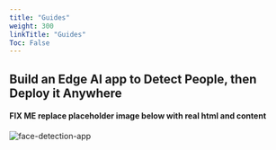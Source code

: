 ```yaml
---
title: "Guides"
weight: 300
linkTitle: "Guides"
Toc: False
---
```


## Build an Edge AI app to Detect People, then Deploy it Anywhere

#### FIX ME replace placeholder image below with real html and content
![face-detection-app](/images/Guides-home-hero.jpg)

